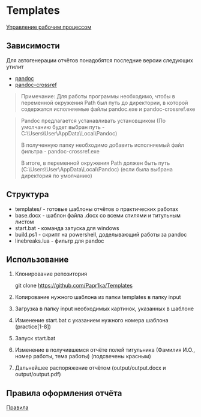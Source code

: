 # Templates
[Управление рабочим процессом](https://ikbo.fun)

## Зависимости
Для автогенерации отчётов понадобятся последние версии следующих утилит

- [pandoc](https://github.com/jgm/pandoc/releases)
- [pandoc-crossref](https://github.com/lierdakil/pandoc-crossref/releases)

> Примечание:
Для работы программы необходимо, чтобы в переменной окружения Path был путь до директории, в которой содержатся исполняемые файлы pandoc.exe и pandoc-crossref.exe

> Pandoc предлагается устанавливать установщиком (По умолчанию будет выбран путь - C:\Users\User\AppData\Local\Pandoc)
> 
> В полученную папку необходимо добавить исполняемый файл фильтра - pandoc-crossref.exe
>
> В итоге, в переменной окружения Path должен быть путь (C:\Users\User\AppData\Local\Pandoc) (если была выбрана директория по умолчанию)

## Структура
- templates/ - готовые шаблоны отчётов о практических работах
- base.docx - шаблон файла .docx со всеми стилями и титульным листом
- start.bat - команда запуска для windows
- build.ps1 - скрипт на powershell, доделывающий работы за pandoc
- linebreaks.lua - фильтр для pandoc

## Использование
1. Клонирование репозитория

	git clone https://github.com/Papr1ka/Templates

2. Копирование нужного шаблона из папки templates в папку input
3. Загрузка в папку input необходимых картинок, указанных в шаблоне
4. Изменение start.bat с указанием нужного номера шаблона (practice[1-8])
5. Запуск start.bat
6. Изменение в получившемся отчёте полей титульника (Фамилия И.О., номер работы, тема работы) (подсвечены красным)
7. Дальнейшее распоряжение отчётом (output/output.docx и output/output.pdf)

## Правила оформления отчёта

[Правила](decor.md)
